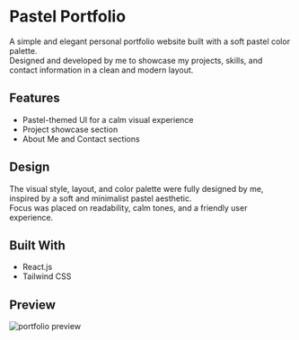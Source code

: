 # Pastel Portfolio

A simple and elegant personal portfolio website built with a soft pastel color palette.  
Designed and developed by me to showcase my projects, skills, and contact information in a clean and modern layout.

## Features

- Pastel-themed UI for a calm visual experience
- Project showcase section
- About Me and Contact sections

## Design

The visual style, layout, and color palette were fully designed by me, inspired by a soft and minimalist pastel aesthetic.  
Focus was placed on readability, calm tones, and a friendly user experience.

## Built With

- React.js  
- Tailwind CSS 

## Preview

![portfolio preview](./src/images/mpm.png) <!-- Add a screenshot if you have one -->

